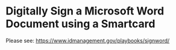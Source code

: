 # Digitally Sign a Microsoft Word Document using a Smartcard
Please see: https://www.idmanagement.gov/playbooks/signword/

